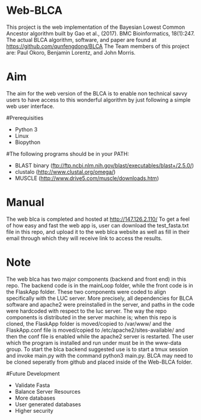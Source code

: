 # Web-BLCA
This project is the web implementation of the Bayesian Lowest Common Ancestor algorithm built by Gao et al., (2017). BMC Bioinformatics, 18(1):247. The actual BLCA algorithm, software, and paper are found at https://github.com/qunfengdong/BLCA 
The Team members of this project are: Paul Okoro, Benjamin Lorentz, and John Morris. 

# Aim
The aim for the web version of the BLCA is to enable non technical savvy users to have access to this wonderful algorithm by just following a simple web user interface.

#Prerequisities
   * Python 3
   * Linux
   * Biopython

#The following programs should be in your PATH:
   * BLAST binary (ftp://ftp.ncbi.nlm.nih.gov/blast/executables/blast+/2.5.0/)
   * clustalo (http://www.clustal.org/omega/)
   * MUSCLE (http://www.drive5.com/muscle/downloads.htm)

# Manual
The web blca is completed and hosted at http://147.126.2.110/
To get a feel of how easy and fast the web app is, user can download the test_fasta.txt file in this repo, and upload it to the web blca website as well as fill in their email through which they will receive link to access the results.

# Note
The web blca has two major components (backend and front end) in this repo. The backend code is in the mainLoop folder, while the front code is in the FlaskApp folder. These two components were coded to align specifically with the LUC server. More precisely, all dependencies for BLCA software and apache2 were preinstalled in the server, and paths in the code were hardcoded with respect to the luc server.
The way the repo components is distributed in the server machine is; when this repo is cloned, the FlaskApp folder is moved/copied to /var/www/ and the FlaskApp.conf file is moved/copied to /etc/apache2/sites-available/ and then the conf file is enabled while the apache2 server is restarted.
The user which the program is installed and run under must be in the www-data group. To start the blca backend suggested use is to start a tmux session and invoke main.py with the command python3 main.py. BLCA may need to be cloned seperatly from github and placed inside of the Web-BLCA folder. 

#Future Development

   * Validate Fasta
   * Balance Server Resources
   * More databases
   * User generated databases
   * Higher security 


